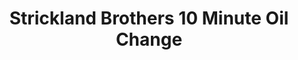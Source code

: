 ---
title: "Strickland Brothers 10 Minute Oil Change"
url: /powhatan/strickland-brothers-10-minute-oil-change/
shop: car repair
---